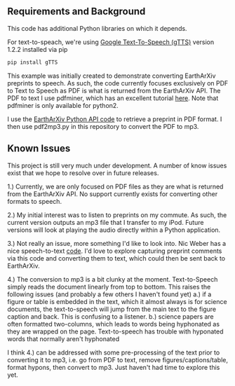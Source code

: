 Requirements and Background
-------

This code has additional Python libraries on which it depends.

For text-to-speach, we're using <a href="https://pypi.python.org/pypi/gTTS">Google Text-To-Speech (gTTS)</a> version 1.2.2 installed via pip
```python
pip install gTTS
``` 

This example was initially created to demonstrate converting EarthArXiv preprints to speech. As such, the code currently focuses exclusively on PDF to Text to Speech as PDF is what is returned from the EarthArXiv API. The PDF to text I use pdfminer, which has an excellent tutorial 
<a href="http://stanford.edu/~mgorkove/cgi-bin/rpython_tutorials/Using%20Python%20to%20Convert%20PDFs%20to%20Text%20Files.php">here</a>. Note that pdfminer is only available for python2.

I use the <a href="https://github.com/eartharxiv/API">EarthArXiv Python API code</a> to retrieve a preprint in PDF format. I then use pdf2mp3.py in this repository to convert the PDF to mp3.

Known Issues
-----------

This project is still very much under development. A number of know issues exist that we hope to resolve over in future releases.

1.) Currently, we are only focused on PDF files as they are what is returned from the EarthArXiv API. No support currently exists for converting other formats to speech.

2.) My initial interest was to listen to preprints on my commute. As such, the current version outputs an mp3 file that I transfer to my iPod. Future versions will look at playing the audio directly within a Python application.

3.) Not really an issue, more something I'd like to look into. Nic Weber has a nice speech-to-text <a href="https://github.com/CouncilDataProject/transcription_runner/blob/master/python/simple_transcription.py">code</a>. I'd love to explore capturing preprint comments via this code and converting them to text, which could then be sent back to EarthArXiv.

4.) The conversion to mp3 is a bit clunky at the moment. Text-to-Speech simply reads the document linearly from top to bottom. This raises the following issues (and probably a few others I haven't found yet)
	a.) if a figure or table is embedded in the text, which it almost always is for science documents, the text-to-speech will jump from the main text to the figure caption and back. This is confusing to a listener.
	b.) science papers are often formatted two-columns, which leads to words being hyphonated as they are wrapped on the page. Text-to-speech has trouble with hyponated words that normally aren't hyphonated

I think 4.) can be addressed with some pre-processing of the text prior to converting it to mp3, i.e. go from PDF to text, remove figures/captions/table, format hypons, then convert to mp3. Just haven't had time to explore this yet.
